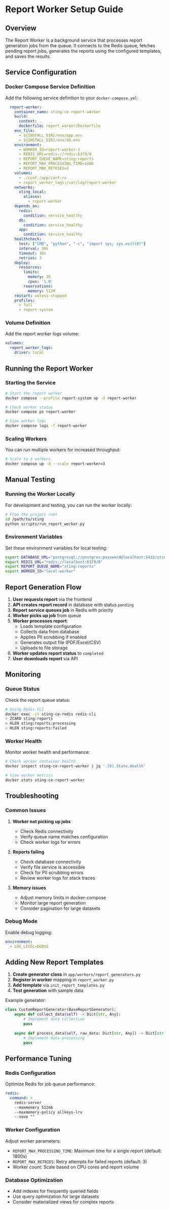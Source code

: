 # Report Worker Setup Guide

## Overview

The Report Worker is a background service that processes report generation jobs from the queue. It connects to the Redis queue, fetches pending report jobs, generates the reports using the configured templates, and saves the results.

## Service Configuration

### Docker Compose Service Definition

Add the following service definition to your `docker-compose.yml`:

```yaml
  report-worker:
    container_name: sting-ce-report-worker
    build:
      context: .
      dockerfile: report_worker/Dockerfile
    env_file:
      - ${INSTALL_DIR}/env/app.env
      - ${INSTALL_DIR}/env/db.env
    environment:
      - WORKER_ID=report-worker-1
      - REDIS_URL=redis://redis:6379/0
      - REPORT_QUEUE_NAME=sting:reports
      - REPORT_MAX_PROCESSING_TIME=1800
      - REPORT_MAX_RETRIES=3
    volumes:
      - ./conf:/app/conf:ro
      - report_worker_logs:/var/log/report-worker
    networks:
      sting_local:
        aliases:
          - report-worker
    depends_on:
      redis:
        condition: service_healthy
      db:
        condition: service_healthy
      app:
        condition: service_healthy
    healthcheck:
      test: ["CMD", "python", "-c", "import sys; sys.exit(0)"]
      interval: 30s
      timeout: 10s
      retries: 3
    deploy:
      resources:
        limits:
          memory: 2G
          cpus: '1.0'
        reservations:
          memory: 512M
    restart: unless-stopped
    profiles:
      - full
      - report-system
```

### Volume Definition

Add the report worker logs volume:

```yaml
volumes:
  report_worker_logs:
    driver: local
```

## Running the Report Worker

### Starting the Service

```bash
# Start the report worker
docker compose --profile report-system up -d report-worker

# Check worker status
docker compose ps report-worker

# View worker logs
docker compose logs -f report-worker
```

### Scaling Workers

You can run multiple workers for increased throughput:

```bash
# Scale to 3 workers
docker compose up -d --scale report-worker=3
```

## Manual Testing

### Running the Worker Locally

For development and testing, you can run the worker locally:

```bash
# From the project root
cd /path/to/sting
python scripts/run_report_worker.py
```

### Environment Variables

Set these environment variables for local testing:

```bash
export DATABASE_URL="postgresql://postgres:password@localhost:5433/sting_app"
export REDIS_URL="redis://localhost:6379/0"
export REPORT_QUEUE_NAME="sting:reports"
export WORKER_ID="local-worker"
```

## Report Generation Flow

1. **User requests report** via the frontend
2. **API creates report record** in database with status `pending`
3. **Report service queues job** in Redis with priority
4. **Worker picks up job** from queue
5. **Worker processes report**:
   - Loads template configuration
   - Collects data from database
   - Applies PII scrubbing if enabled
   - Generates output file (PDF/Excel/CSV)
   - Uploads to file storage
6. **Worker updates report status** to `completed`
7. **User downloads report** via API

## Monitoring

### Queue Status

Check the report queue status:

```bash
# Using Redis CLI
docker exec -it sting-ce-redis redis-cli
> ZCARD sting:reports
> HLEN sting:reports:processing
> HLEN sting:reports:failed
```

### Worker Health

Monitor worker health and performance:

```bash
# Check worker container health
docker inspect sting-ce-report-worker | jq '.[0].State.Health'

# View worker metrics
docker stats sting-ce-report-worker
```

## Troubleshooting

### Common Issues

1. **Worker not picking up jobs**
   - Check Redis connectivity
   - Verify queue name matches configuration
   - Check worker logs for errors

2. **Reports failing**
   - Check database connectivity
   - Verify file service is accessible
   - Check for PII scrubbing errors
   - Review worker logs for stack traces

3. **Memory issues**
   - Adjust memory limits in docker-compose
   - Monitor large report generation
   - Consider pagination for large datasets

### Debug Mode

Enable debug logging:

```yaml
environment:
  - LOG_LEVEL=DEBUG
```

## Adding New Report Templates

1. **Create generator class** in `app/workers/report_generators.py`
2. **Register in worker** mapping in `report_worker.py`
3. **Add template** via `init_report_templates.py`
4. **Test generation** with sample data

Example generator:

```python
class CustomReportGenerator(BaseReportGenerator):
    async def collect_data(self) -> Dict[str, Any]:
        # Implement data collection
        pass
    
    async def process_data(self, raw_data: Dict[str, Any]) -> Dict[str, Any]:
        # Implement data processing
        pass
```

## Performance Tuning

### Redis Configuration

Optimize Redis for job queue performance:

```yaml
redis:
  command: >
    redis-server
    --maxmemory 512mb
    --maxmemory-policy allkeys-lru
    --save ""
```

### Worker Configuration

Adjust worker parameters:

- `REPORT_MAX_PROCESSING_TIME`: Maximum time for a single report (default: 1800s)
- `REPORT_MAX_RETRIES`: Retry attempts for failed reports (default: 3)
- Worker count: Scale based on CPU cores and report volume

### Database Optimization

- Add indexes for frequently queried fields
- Use query optimization for large datasets
- Consider materialized views for complex reports
